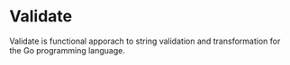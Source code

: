 Validate 
========
Validate is functional apporach to string validation and transformation for the Go programming language.   

